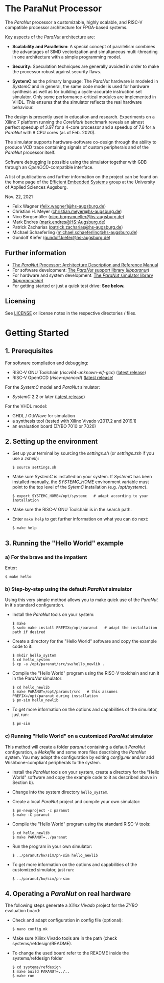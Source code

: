 The ParaNut Processor
=====================

The *ParaNut* processor a customizable, highly scalable, and RISC-V compatible processor architecture for FPGA-based systems.

Key aspects of the *ParaNut* architecture are:

* **Scalability and Parallelism:** A special concept of parallelism combines the advantages of SIMD vectorization and simultaneous multi-threading in one architecture with a simple programming model.

* **Security:** Speculation techniques are generally avoided in order to make the processor robust against security flaws.

* **SystemC** as the primary language: The *ParaNut* hardware is modeled in *SystemC* and in general, the same code model is used for hardware synthesis as well as for building a cycle-accurate instruction set simulator. Only some performance-critical modules are implemented in VHDL. This ensures that the simulator reflects the real hardware behaviour.

The design is presently used in education and research. Experiments on a Xilinx 7 platform running the *CoreMark* benchmark reveals an almost perfect speedup of 3.97 for a 4-core processor and a speedup of 7.6 for a *ParaNut* with 8 CPU cores (as of Feb. 2020).

The simulator supports hardware-software co-design through the ability to produce VCD trace containing signals of custom peripherals and of the *ParaNut* processor itself.

Software debugging is possible using the simulator together with GDB through an *OpenOCD*-compatible interface.

A list of publications and further information on the project can be found on the home page of the [Efficient Embedded Systems](https://ees.hs-augsburg.de) group at the University of Applied Sciences Augsburg.


Nov. 22, 2021

- Felix Wagner (<felix.wagner1@hs-augsburg.de>)
- Christian H. Meyer (<christian.meyer@hs-augsburg.de>)
- Nico Borgsmüller (<nico.borgsmueller@hs-augsburg.de>)
- Mark Endres (<mark.endres@HS-Augsburg.de>)
- Patrick Zacharias (<patrick.zacharias@hs-augsburg.de>)
- Michael Schaeferling (<michael.schaeferling@hs-augsburg.de>)
- Gundolf Kiefer (<gundolf.kiefer@hs-augsburg.de>)


## Further information

- [The *ParaNut* Processor: Architecture Description and Reference Manual](doc/paranut-manual.pdf)
- For software development: [The *ParaNut* support library (*libparanut*)](doc/libparanut/index.html)
- For hardware and system development: [The *ParaNut* simulator library (*libparanutsim*)](doc/libparanutsim/index.html)
- For getting started or just a quick test drive: **See below.**


## Licensing

See [LICENSE](LICENSE) or license notes in the respective directories / files.



Getting Started
===============

## 1. Prerequisites

For software compilation and debugging:

- RISC-V GNU Toolchain (*riscv64-unknown-elf-gcc*) ([latest release](https://github.com/sifive/freedom-tools/releases))
- RISC-V OpenOCD (*riscv-openocd*) ([latest release](https://github.com/sifive/freedom-tools/releases))

For the *SystemC* model and *ParaNut* simulator:

- *SystemC* 2.2 or later ([latest release](https://www.accellera.org/downloads/standards/systemc))

For the VHDL model:

- GHDL / GtkWave for simulation
- a synthesis tool (tested with Xilinx Vivado v2017.2 and 2019.1)
- an evaluation board (ZYBO 7010 or 7020)

## 2. Setting up the environment

- Set up your terminal by sourcing the *settings.sh* (or *settings.zsh* if you use a *zshell*):
    ```
    $ source settings.sh
    ```

- Make sure *SystemC* is installed on your system. If *SystemC* has been installed manually, the *SYSTEMC_HOME* environment variable must point to the top level of the *SytemC* installation (e.g. */opt/systemc*).
    ```
    $ export SYSTEMC_HOME=/opt/systemc   # adapt according to your installation
    ```

- Make sure the RISC-V GNU Toolchain is in the search path.

- Enter `make help` to get further information on what you can do next:
    ```
    $ make help
    ```


## 3. Running the "Hello World" example

### a) For the brave and the impatient

Enter:

```
$ make hello
```

### b) Step-by-step using the default *ParaNut* simulator

Using this very simple method allows you to make quick use of the *ParaNut* in it's standard configuration.

- Install the *ParaNut* tools on your system:

    ```
    $ make
    $ sudo make install PREFIX=/opt/paranut   # adapt the installation path if desired
    ```

- Create a directory for the "Hello World" software and copy the example code to it:

    ```
    $ mkdir hello_system
    $ cd hello_system
    $ cp -a /opt/paranut/src/sw/hello_newlib .
    ```

- Compile the "Hello World" program using the RISC-V toolchain and run it in the *ParaNut* simulator:

    ```
    $ cd hello_newlib
    $ make PARANUT=/opt/paranut/src   # this assumes PREFIX=/opt/paranut during installation
    $ pn-sim hello_newlib
    ```

- To get more information on the options and capabilities of the simulator, just run:

    ```
    $ pn-sim
    ```

### c) Running "Hello World" on a customized *ParaNut* simulator

This method will create a folder *paranut* containing a default *ParaNut* configuration, a *Makefile* and some more files describing the *ParaNut* system.
You may adopt the configuration by editing *config.mk* and/or add Wishbone-compliant peripherals to the system.

- Install the *ParaNut* tools on your system, create a directory for the "Hello World" software and copy the example code to it as described above in Section b).

- Change into the system directory `hello_system`.

- Create a local *ParaNut* project and compile your own simulator:

    ```
    $ pn-newproject -c paranut
    $ make -C paranut
    ```

- Compile the "Hello World" program using the standard RISC-V tools:

    ```
    $ cd hello_newlib
    $ make PARANUT=../paranut
    ```

- Run the program in your own simulator:

    ```
    $ ../paranut/hw/sim/pn-sim hello_newlib
    ```

- To get more information on the options and capabilities of the customized simulator, just run:

    ```
    $ ../paranut/hw/sim/pn-sim
    ```

## 4. Operating a *ParaNut* on real hardware

The following steps generate a *Xilinx Vivado* project for the *ZYBO* evaluation board:

- Check and adapt configuration in config file (optional):

    ```
    $ nano config.mk
    ```

- Make sure Xilinx Vivado tools are in the path (check systems/refdesign/README).

- To change the used board refer to the README inside the systems/refdesign folder

    ```
    $ cd systems/refdesign
    $ make build PARANUT=../..
    $ make run
    ```
